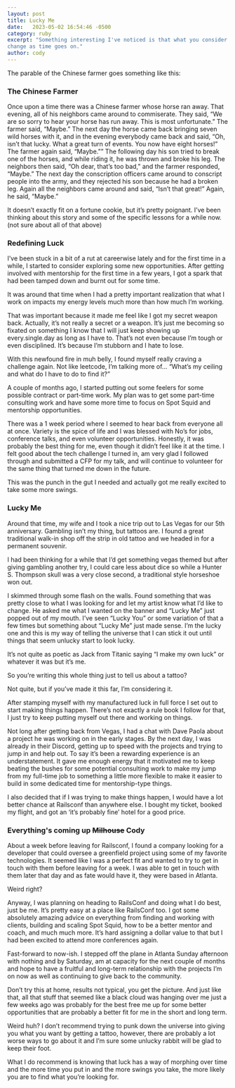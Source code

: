 ```yaml
---
layout: post
title: Lucky Me
date:   2023-05-02 16:54:46 -0500
category: ruby
excerpt: "Something interesting I've noticed is that what you consider lucky can
change as time goes on."
author: cody
---
```


<!-- The parable of the Chinese farmer goes something like this: -->

<!-- Once upon a time there was a Chinese farmer whose horse ran away. That evening, all of his neighbors came around to commiserate. They said, “We are so sorry to hear your horse has run away. This is most unfortunate.” The farmer said, “Maybe.” The next day the horse came back bringing seven wild horses with it, and in the evening everybody came back and said, “Oh, isn’t that lucky. What a great turn of events. You now have eight horses!” The farmer again said, “Maybe.”" -->

<!-- The following day his son tried to break one of the horses, and while riding it, he was thrown and broke his leg. The neighbors then said, “Oh dear, that’s too bad,” and the farmer responded, “Maybe.” The next day the conscription officers came around to conscript people into the army, and they rejected his son because he had a broken leg. Again all the neighbors came around and said, “Isn’t that great!” Again, he said, “Maybe.” -->



<!-- It doesn't exactly fit on a fortune cookie, but it's pretty poingnant.  I've -->
<!-- been thinking about this story and some of the specific lessons for a while now. -->

<!-- (not sure about all of that above) -->

<!-- I've been stuck in a bit of a rut at careerwise lately and for the first time in a -->
<!-- while, I started to consider exploring some new opportunities.  After getting involved with mentorship for the first time in a few years, I got a spark -->
<!-- that had been tamped down and burnt out for some time. -->

<!-- It was around that time when I had a pretty important realization that _what_ I -->
<!-- work on impacts my energy levels much more than _how much_ I'm working. -->

<!-- That was important because if made me feel like I got my secret weapon back. -->
<!-- Actually, it's not really a secret or a weapon.  It's just me becoming so -->
<!-- fixated with something I know that I will just keep showing up every.single.day -->
<!-- as long as I have to.  That's not even because I'm tough or even disciplined. -->
<!-- It's because I'm stubbon and I hate to lose. -->

<!-- With this new found fire in muh belly, I found myself really craving a challange -->
<!-- again.  Not like leetcode, I'm talking more of... "What's my ceiling and what do -->
<!-- I have to do to find it?" -->

<!-- A couple months ago, I started putting out some feelers for some possible -->
<!-- contract or part-time work.  My plan was to get some part-time consulting work -->
<!-- and have some more time to focus on Spot Squid and mentorship opportunities. -->

<!-- There was a 1 week period where I seemed to hear back from everyone all at once. -->
<!-- Variety is the spice of life and I was blessed with No's for jobs, conference -->
<!-- talks and even volunteer opportunities. -->

<!-- Honestly, it was probably the best thing for me, even though it didn't feel like -->
<!-- it at the time.   I felt good about the tech challange I turned in, am very glad -->
<!-- I followed through and submitted a CFP for my talk and will continue to -->
<!-- volunteer for the same thing that turned me down in the future. -->

<!-- This was the punch in the gut I needed and actually got me really hyped to take -->
<!-- some more swings. -->

<!-- Around that time, my wife and I took a nice trip out to Las Vegas for our 5th -->
<!-- anniverasry. Gambling ins't my thing, but tattoos are.  I found a great -->
<!-- traditional walk-in shop off the strip in old tattoo and we headed in for a -->
<!-- permanent souviner. -->

<!-- I had been thinking for a while that I'd get something vegas themed but after -->
<!-- giving gambling another try, I could care less about dice so while a Hunter S. -->
<!-- Thompson skull was a very close second, a traditional style horeshoe won out. -->

<!-- I skimmed through some flash on the walls.  Found something that was pretty -->
<!-- close to what I was looking for and let my artist know what I'd like to change. -->
<!-- He asked me what I wanted on the banner and "Lucky Me" just popped out of my -->
<!-- mouth.  I've seen "Lucky You" or some variation of that a few times but -->
<!-- something about "Lucky Me" just made sense.  I'm the lucky one and this is my -->
<!-- way of telling the universe that I can stick it out until things that seem -->
<!-- unlucky start to look lucky. -->

<!-- It's not quite as poetic as Jack from Titanic saying "I make my own luck" or -->
<!-- whatever it was but it's me. -->

<!-- So you're writing this whole thing just to tell us about a tattoo? -->

<!-- Not quite, but if you've made it this far, I'm considering it. -->

<!-- After stamping myself with my manufactured luck in full force I set out to start -->
<!-- making things happen.  There's not exactly a rule book I follow for that, I just -->
<!-- try to keep putting myself out there and working on things. -->

<!-- Not long after getting back from Vegas I had a chat with Dave Paola about a -->
<!-- project he was working on in the early stages.  By the next day, I was already -->
<!-- in their Discord, getting up to speed with the projects and trying to jump in -->
<!-- and help out.  To say it's been a rewarding experience is an undedrstatement. -->
<!-- It gave me enough energy that it motivated me to keep beating the bushes for -->
<!-- some potential consulting work to make my jump from my full time job to -->
<!-- something a little more flexible to make it easier to build in some dedicated -->
<!-- time for mentorship type things. -->

<!-- I also decided that if I was tryin to make things happen, I would have a lot -->
<!-- better chance at Railsconf than anywhere else.  I bought my ticket, booked my -->
<!-- flight, and got a 'it's probably fine' hotel for a good price. -->

<!-- <!-1- Not long before leaving, I had a feeling that I hadn't remembered feeling for a -1-> -->
<!-- <!-1- while.  Like a long while, like back to my mortgage days 10-ish years ago.  It's -1-> -->
<!-- <!-1- this -1-> --> 

<!-- About a week before leaving for Railsconf, I found a company looking for a -->
<!-- developer that could oversee a greenfield project using some of my favorite -->
<!-- technologies.  It seemed like I was a perfect fit and wanted to try to get in -->
<!-- touch with them before leaving for a week.  I was able to get in touch with them -->
<!-- later that day and as fate would have it, they were based in Atlanta. -->

<!-- Weird right? -->

<!-- Anyway, I was planning on heading to RailsConf and doing what I do best, just be -->
<!-- me. It's pretty easy at a place like RailsConf too.  I got some absolutely -->
<!-- amazing advice on everything from finding and working with clients, building and -->
<!-- scaling Spot Squid, how to be a better mentor and coach and much much more. -->
<!-- It's hard assigning a dollar value to that but it had be excited to attend more -->
<!-- conferences again. -->


<!-- Fast-forward to now-ish.  I stepped off the plane in Atlanta Sunday afternoon -->
<!-- with nothing and by Saturday, am at capacity for the next couple of months and -->
<!-- hope to have a fruitful and long-term relationship with the projects I'm on now -->
<!-- as well as continuing to give back to the community. -->

<!-- Don't try this at home, results not typical, yada yada but just like that, all -->
<!-- that stuff that seemed like a black cloud was hanging over me just a few weeks -->
<!-- ago were probably for the best freeing me up for some better opportunities that -->
<!-- are probably a better fit for me in the short and long term. -->

<!-- Weird huh?  I don't recommended trying to punk down the universe into giving you -->
<!-- what you want by getting a tattoo, however, there are probably a lot worse ways -->
<!-- to go about it and I'm sure some un-lucky rabbit will be glad to keep their -->
<!-- foot. -->

<!-- What I _do_ recommend is knowing that luck has a way of morphing over time and -->
<!-- the more time you put in and the more swings you take, the more likely you are -->
<!-- to find what you're looking for. -->

The parable of the Chinese farmer goes something like this:

### The Chinese Farmer
Once upon a time there was a Chinese farmer whose horse ran away. That evening, all of his neighbors came around to commiserate. They said, “We are so sorry to hear your horse has run away. This is most unfortunate.” The farmer said, “Maybe.” The next day the horse came back bringing seven wild horses with it, and in the evening everybody came back and said, “Oh, isn’t that lucky. What a great turn of events. You now have eight horses!” The farmer again said, “Maybe.””
The following day his son tried to break one of the horses, and while riding it, he was thrown and broke his leg. The neighbors then said, “Oh dear, that’s too bad,” and the farmer responded, “Maybe.” The next day the conscription officers came around to conscript people into the army, and they rejected his son because he had a broken leg. Again all the neighbors came around and said, “Isn’t that great!” Again, he said, “Maybe.”

It doesn’t exactly fit on a fortune cookie, but it’s pretty poignant. I’ve been thinking about this story and some of the specific lessons for a while now.
(not sure about all of that above)

### Redefining Luck
I’ve been stuck in a bit of a rut at careerwise lately and for the first time in a while, I started to consider exploring some new opportunities. After getting involved with mentorship for the first time in a few years, I got a spark that had been tamped down and burnt out for some time.

It was around that time when I had a pretty important realization that what I work on impacts my energy levels much more than how much I’m working.

That was important because it made me feel like I got my secret weapon back. Actually, it’s not really a secret or a weapon. It’s just me becoming so fixated on something I know that I will just keep showing up every.single.day as long as I have to. That’s not even because I’m tough or even disciplined. It’s because I’m stubborn and I hate to lose.

With this newfound fire in muh belly, I found myself really craving a challenge again. Not like leetcode, I’m talking more of… “What’s my ceiling and what do I have to do to find it?”

A couple of months ago, I started putting out some feelers for some possible contract or part-time work. My plan was to get some part-time consulting work and have some more time to focus on Spot Squid and mentorship opportunities.

There was a 1 week period where I seemed to hear back from everyone all at once. Variety is the spice of life and I was blessed with No’s for jobs, conference talks, and even volunteer opportunities. Honestly, it was probably the best thing for me, even though it didn’t feel like it at the time. I felt good about the tech challenge I turned in, am very glad I followed through and submitted a CFP for my talk, and will continue to volunteer for the same thing that turned me down in the future.

This was the punch in the gut I needed and actually got me really excited to take some more swings.

### Lucky Me

Around that time, my wife and I took a nice trip out to Las Vegas for our 5th anniversary. Gambling isn’t my thing, but tattoos are. I found a great traditional walk-in shop off the strip in old tattoo and we headed in for a permanent souvenir.

I had been thinking for a while that I’d get something vegas themed but after giving gambling another try, I could care less about dice so while a Hunter S. Thompson skull was a very close second, a traditional style horseshoe won out.

I skimmed through some flash on the walls. Found something that was pretty close to what I was looking for and let my artist know what I’d like to change. He asked me what I wanted on the banner and “Lucky Me” just popped out of my mouth. I’ve seen “Lucky You” or some variation of that a few times but something about “Lucky Me” just made sense. I’m the lucky one and this is my way of telling the universe that I can stick it out until things that seem unlucky start to look lucky.

It’s not quite as poetic as Jack from Titanic saying “I make my own luck” or whatever it was but it’s me.

So you’re writing this whole thing just to tell us about a tattoo?

Not quite, but if you’ve made it this far, I’m considering it.

After stamping myself with my manufactured luck in full force I set out to start making things happen. There’s not exactly a rule book I follow for that, I just try to keep putting myself out there and working on things.

Not long after getting back from Vegas, I had a chat with Dave Paola about a project he was working on in the early stages. By the next day, I was already in their Discord, getting up to speed with the projects and trying to jump in and help out. To say it’s been a rewarding experience is an understatement. It gave me enough energy that it motivated me to keep beating the bushes for some potential consulting work to make my jump from my full-time job to something a little more flexible to make it easier to build in some dedicated time for mentorship-type things.

I also decided that if I was trying to make things happen, I would have a lot better chance at Railsconf than anywhere else. I bought my ticket, booked my flight, and got an ‘it’s probably fine’ hotel for a good price.

### Everything's coming up ~~Milhouse~~ Cody

About a week before leaving for Railsconf, I found a company looking for a developer that could oversee a greenfield project using some of my favorite technologies. It seemed like I was a perfect fit and wanted to try to get in touch with them before leaving for a week. I was able to get in touch with them later that day and as fate would have it, they were based in Atlanta.

Weird right?

Anyway, I was planning on heading to RailsConf and doing what I do best, just be me. It’s pretty easy at a place like RailsConf too. I got some absolutely amazing advice on everything from finding and working with clients, building and scaling Spot Squid, how to be a better mentor and coach, and much much more. It’s hard assigning a dollar value to that but I had been excited to attend more conferences again.

Fast-forward to now-ish. I stepped off the plane in Atlanta Sunday afternoon with nothing and by Saturday, am at capacity for the next couple of months and hope to have a fruitful and long-term relationship with the projects I’m on now as well as continuing to give back to the community.

Don’t try this at home, results not typical, you get the picture. And just like that, all that stuff that seemed like a black cloud was hanging over me just a few weeks ago was probably for the best free me up for some better opportunities that are probably a better fit for me in the short and long term.

Weird huh? I don’t recommend trying to punk down the universe into giving you what you want by getting a tattoo, however, there are probably a lot worse ways to go about it and I’m sure some unlucky rabbit will be glad to keep their foot.

What I do recommend is knowing that luck has a way of morphing over time and the more time you put in and the more swings you take, the more likely you are to find what you’re looking for.
